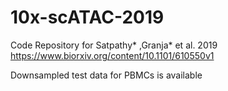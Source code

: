 # 10x-scATAC-2019
Code Repository for Satpathy* ,Granja* et al. 2019
https://www.biorxiv.org/content/10.1101/610550v1

Downsampled test data for PBMCs is available
